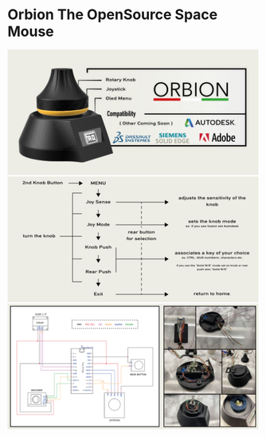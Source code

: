 # Orbion The OpenSource Space Mouse

![](IMG/home.png)
![](IMG/Orbiter_menu_SCH.png)
![](IMG/home_ele_sch.png)
